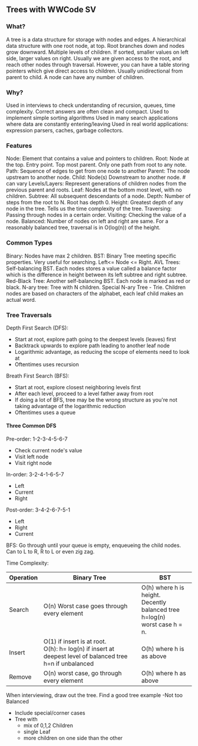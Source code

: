 ## Trees with WWCode SV
### What?
A tree is a data structure for storage with nodes and edges. A hierarchical data structure with one root node, at top. Root branches down and nodes grow downward. Multiple levels of children.
If sorted, smaller values on left side, larger values on right.
Usually we are given access to the root, and reach other nodes through traversal. However, you can have a table storing pointers which give direct access to children.
Usually unidirectional from parent to child.
A node can have any number of children.

### Why?
Used in interviews to check understanding of recursion, queues, time complexity. Correct answers are often clean and compact.
Used to implement simple sorting algorithms
Used in many search applications where data are constantly entering/leaving
Used in real world applications: expression parsers, caches, garbage collectors.

### Features
Node: Element that contains a value and pointers to children.
Root: Node at the top. Entry point. Top most parent. Only one path from root to any note.
Path: Sequence of edges to get from one node to another
Parent: The node upstream to another node.
Child: Node(s) Downstream to another node. # can vary
Levels/Layers: Represent generations of children nodes from the previous parent and roots.
Leaf: Nodes at the bottom most level, with no children.
Subtree: All subsequent descendants of a node.
Depth: Number of steps from the root to N. Root has depth 0.
Height: Greatest depth of any node in the tree. Tells us the time complexity of the tree.
Traversing: Passing through nodes in a certain order.
Visiting: Checking the value of a node.
Balanced: Number of nodes on left and right are same. For a reasonably balanced tree, traversal is in O(log(n)) of the height.

### Common Types
Binary: Nodes have max 2 children.
BST: Binary Tree meeting specific properties. Very useful for searching. Left<= Node <= Right.
AVL Trees: Self-balancing BST. Each nodes stores a value called a balance factor which is the difference in height between its left subtree and right subtree.
Red-Black Tree: Another self-balancing BST. Each node is marked as red or black.
N-ary tree: Tree with N children. Special N-ary Tree - Trie. Children nodes are based on characters of the alphabet, each leaf child makes an actual word.

### Tree Traversals
Depth First Search (DFS):
- Start at root, explore path going to the deepest levels (leaves) first
- Backtrack upwards to explore path leading to another leaf node
- Logarithmic advantage, as reducing the scope of elements need to look at
- Oftentimes uses recursion

Breath First Search (BFS):
- Start at root, explore closest neighboring levels first
- After each level, proceed to a level father away from root
- If doing a lot of BFS, tree may be the wrong structure as you're not taking advantage of the logarithmic reduction
- Oftentimes uses a queue

#### Three Common DFS
Pre-order: 1-2-3-4-5-6-7
- Check current node's value
- Visit left node
- Visit right node

In-order: 3-2-4-1-6-5-7
- Left
- Current
- Right

Post-order: 3-4-2-6-7-5-1
- Left
- Right
- Current

BFS: Go through until your queue is empty, enqueueing the child nodes. Can to L to R, R to L or even zig zag.

Time Complexity:

| Operation | Binary Tree | BST |
| ----------- | ----------- | ----------- |
Search | O(n) Worst case goes through every element | O(h) where h is height. <br>Decently balanced tree h=log(n)<br> worst case h = n.
Insert| O(1) if insert is at root. <br>O(h): h= log(n) if insert at deepest level of balanced tree h=n if unbalanced | O(h) where h is as above
Remove| O(n) worst case, go through every element | O(h) where h as above

When interviewing, draw out the tree.
Find a good tree example
-Not too Balanced
- Include special/corner cases
- Tree with
  - mix of 0,1,2 Children
  - single Leaf
  - more children on one side than the other
